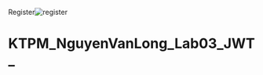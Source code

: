 Register![register](https://github.com/iuh20002975/KTPM_NguyenVanLong_Lab03_JWT/assets/85395727/6640fdf4-d6be-4c04-b8a4-b1295fc246c0)
# KTPM_NguyenVanLong_Lab03_JWT_
